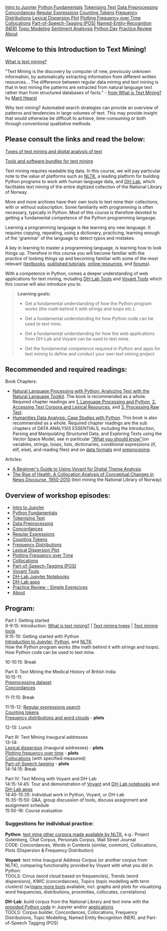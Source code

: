 [Intro to Jupyter](episodes/02-jupyter-notebook.md)
[Python Fundamentals](episodes/03-python-basics.md)
[Tokenising Text](episodes/04-tokenising-text.md)
[Data Preprocessing](episodes/05-preprocessing-dataset.md)
[Concordances](episodes/06-concordances.md)
[Regular Expressions](episodes/07-regular-expression-search.md)
[Counting Tokens](episodes/08-counting-tokens.md)
[Frequency Distributions](episodes/09-frequency-distributions.md)
[Lexical Dispersion Plot](episodes/10-lexical-dispersion-plot.md)
[Plotting Frequency over Time](episodes/11-plotting-frequency-over-time.md)
[Collocations](episodes/12-collocations.md)
[Part-of-Speech-Tagging (POS)](episodes/13-part-of-speech-tagging-text.md)
[Named-Entity-Recognition (NER)](https://ang-uio.github.io/Textmining/episodes/16-textmine-dh-lab-app.html#named-entity-recognition-ner)
[Topic Modeling](https://ang-uio.github.io/Textmining/episodes/14-textmine-voyant.html#topic-modeling)
[Sentiment Analsysis](https://ang-uio.github.io/Textmining/episodes/15-textmine-dh-lab.html#sentiment-analysis)
[Python Day](python-day.md)
[Practice Review](episodes/review.md)
[About](episodes/01-textmining-intro.md)

## Welcome to this Introduction to Text Mining!

[What is text mining?](https://www.ub.uio.no/english/libraries/dsc/research-methods/text-mining/)

"Text Mining is the discovery by computer of new, previously unknown information, by automatically extracting information from different written resources... The difference between regular data mining and text mining is that in text mining the patterns are extracted from natural language text rather than from structured databases of facts." - [from What is Text Mining?](https://people.ischool.berkeley.edu/~hearst/text-mining.html) by [Marti Hearst](https://en.wikipedia.org/wiki/Marti_Hearst)

Why text mining? Automated search strategies can provide an overview of patterns and tendencies in large volumes of text. This may provide insight that would otherwise be difficult to achieve, time-consuming or both through conventional qualitative methods.

## Please consult the links and read the below:

[Types of text mining and digital analysis of text](https://www.ub.uio.no/english/libraries/dsc/research-methods/text-mining/text-mining-types.html)

[Tools and software bundles for text mining](https://www.ub.uio.no/english/libraries/dsc/research-methods/text-mining/tools-software-bundles.html)

Text mining requires readable big data. In this course, we will pay particular note to the value of platforms such as [NLTK](https://www.nltk.org/), a leading platform for building Python programs to work with human language data, and [DH-Lab](https://www.nb.no/dh-lab/), which facilitates text mining of the entire digitized collection of the National Library of Norway. 

More and more archives have their own tools to text mine their collections, with or without subscription. Some familiarity with programming is often necessary, typically in Python. Most of this course is therefore devoted to getting a fundamental competence of the Python programming langauge.

Learning a programming language is like learning any new language. It requires copying, repeating, using a dictionary, practicing, learning enough of the 'grammar' of the language to detect typos and mistakes.

A key in learning to master a programming language, is learning how to look things up. Therefore in this course you will become familiar with the practice of looking things up and becoming familiar with some of the most relevant ([textbooks](https://ang-uio.github.io/Textmining/#recommended-readings), [published tutorials](https://programminghistorian.org/en/lessons/?search=python), [online resources](https://github.com/sgsinclair/alta/blob/2eb10ab6787d032e317ce883fb0bc3427406333d/ipynb/Useful%20Resources.ipynb), and [forums](https://stackoverflow.com/)).

With a competence in Python, comes a deeper understanding of web applications for text mining, including [DH-Lab Tools](https://www.nb.no/dh-lab/) and [Voyant Tools](https://voyant-tools.org/docs/#!/guide/about) which this course will also introduce you to. 

> **Learning goals:**
> 
> - Get a fundamental understanding of how the Python program works (the math behind it with strings and loops etc.).
> 
> - Get a fundamental understanding for how Python code can be used to text mine.
>
> - Get a fundamental understanding for how the web applications from DH-Lab and Voyant can be used to text mine.
>
> - Get the fundamental competence required in Python and apps for text mining to define and conduct your own text mining project.

## Recommended and required readings:
Book Chapters: 
- [Natural Language Processing with Python: Analyzing Text with the Natural Language Toolkit](https://www.nltk.org/book/). The book is recommended as a whole. Required chapter readings are [1. Language Processing and Python](https://www.nltk.org/book/ch01.html), [2. Accessing Text Corpora and Lexical Resources](https://www.nltk.org/book/ch02.html), and [3. Processing Raw Text](https://www.nltk.org/book/ch03.html).
- [Humanities Data Analysis: Case Studies with Python](https://www.humanitiesdataanalysis.org/index.html). This book is also recommended as a whole. Required chapter readings are the sub chapters of DATA ANALYSIS ESSENTIALS, including the Introduction, Parsing and Manipulating Structured Data, and Exploring Texts using the Vector Space Model, see in particular ["What you should know"](https://www.humanitiesdataanalysis.org/introduction-cook-books/notebook.html#what-you-should-know)(on variables, strings, loops, lists, dictionaries, conditional expressions (if, elif, else), and reading files) and on [data formats](https://www.humanitiesdataanalysis.org/getting-data/notebook.html#plain-text) and [preprocesing](https://www.humanitiesdataanalysis.org/vector-space-model/notebook.html#text-preprocessing).

Articles:
- [A Beginner's Guide to Using Voyant for Digital Theme Analysis](https://hcommons.org/deposits/item/hc:49487/)
- [The Rise of Health. A Collocation Analysis of Conceptual Changes in News Discourse, 1950-2010](https://www-berghahnjournals-com.ezproxy.uio.no/view/journals/contributions/17/2/choc170202.xml) (text mining the National Library of Norway)

## Overview of workshop episodes:

- [Intro to Jupyter](episodes/02-jupyter-notebook.md)
- [Python Fundamentals](episodes/03-python-basics.md)
- [Tokenising Text](episodes/04-tokenising-text.md)
- [Data Preprocessing](episodes/05-preprocessing-dataset.md)
- [Concordances](episodes/06-concordances.md)
- [Regular Expressions](episodes/07-regular-expression-search.md)
- [Counting Tokens](episodes/08-counting-tokens.md)
- [Frequency Distributions](episodes/09-frequency-distributions.md)
- [Lexical Dispersion Plot](episodes/10-lexical-dispersion-plot.md)
- [Plotting Frequency over Time](episodes/11-plotting-frequency-over-time.md)
- [Collocations](episodes/12-collocations.md)
- [Part-of-Speech-Tagging (POS)](episodes/13-part-of-speech-tagging-text.md)
- [Voyant Tools](episodes/14-textmine-voyant.md)
- [DH-Lab Jupyter Notebooks](episodes/15-textmine-dh-lab.md)
- [DH-Lab apps](episodes/16-textmine-dh-lab-app.md)
- [Practice Review - Simple Exerecices](episodes/review.md)
- [About](episodes/01-textmining-intro.md)

## Program: 

Part I: Getting started  
9-9:15: Introduction: [What is text mining?](https://www.ub.uio.no/english/libraries/dsc/research-methods/text-mining/)
 | [Text mining types](https://www.ub.uio.no/english/libraries/dsc/research-methods/text-mining/text-mining-types.html) | [Text mining tools](https://www.ub.uio.no/english/libraries/dsc/research-methods/text-mining/tools-software-bundles.html)  
9:15-10: Getting started with Python  
[Introduction to Jupyter](episodes/02-jupyter-notebook.md), [Python](episodes/03-python-basics.md), and [NLTK](episodes/04-tokenising-text.md).   
How the Python program works (the math behind it with strings and loops).  
How Python code can be used to text mine.  
  
10-10:15: Break  
  
Part II: Text Mining the Medical History of British India   
10:15-11:  
[Preprocessing dataset](episodes/05-preprocessing-dataset.md)  
[Concordances](episodes/06-concordances.md)

11-11:15: Break

11:15-12:
[Regular expressions search](episodes/07-regular-expression-search.md)  
[Counting tokens](episodes/08-counting-tokens.md)  
[Frequency distributions and word clouds](episodes/09-frequency-distributions.md) - **plots**  

12-13: Lunch

Part III: Text Mining Inaugural addresses  
13-14:  
[Lexical dispersion](episodes/10-lexical-dispersion-plot.md) (inaugural addresses) - **plots**    
[Plotting frequency over time](episodes/11-plotting-frequency-over-time.md) - **plots**  
[Collocations](episodes/12-collocations.md) (with specified measured)  
[Part-of-Speech tagging](episodes/13-part-of-speech-tagging-text.md) - **plots**   
14-14:15: Break  

Part IV: Text Mining with Voyant and DH-Lab   
14:15-14:45: Tour and demonstration of [Voyant](episodes/14-textmine-voyant.md) and [DH-Lab notebooks](episodes/15-textmine-dh-lab.md) and [DH-Lab apps](episodes/16-textmine-dh-lab-app.md)  
14:45-15:35: Individual work in Python, Voyant, or DH-Lab  
15:35-15:50: Q&A, group discussion of tools, discuss assignment and assignment schedule  
15:50-16: Course evaluation  

### Suggestions for individual practice:

**Python**: [text mine other corpora made available by NLTK](episodes/review.md), e.g.: 
Project Gutenberg, Chat Corpus, Personals Corpus, Wall Street Journal  
CODE: Concordances, Words in Contexts (similar, common), Collocations, Plots (Dispersion & Frequency Distribution)

**Voyant**: text mine Inaugural Address Corpus (or another corpus from NLTK), comparing functionality provided by Voyant with what you did in Python:  
TOOLS: Cirrus (word cloud based on frequencies), Trends (word dispersions), KWIC (concordances), Topics (topic modelling with term clusters)
(w/[many more tools](https://voyant-tools.org/docs/#!/guide/start) available, incl. graphs and plots for visualizing word frequencies, distributions, proximities, collocates, correlations)

**DH-Lab**: build corpus from the National Library and text mine with the [provided Python code](https://nationallibraryofnorway.github.io/digital_tekstanalyse/tutorial.html) in Jupyter and/or [applications](https://www.nb.no/dh-lab/apper/)  
TOOLS: Corpus builder, Concordances, Collocations, Frequency Distributions, Topic Modelling, Named Entity Recognition (NER), and Part-of-Speech Tagging (POS)
